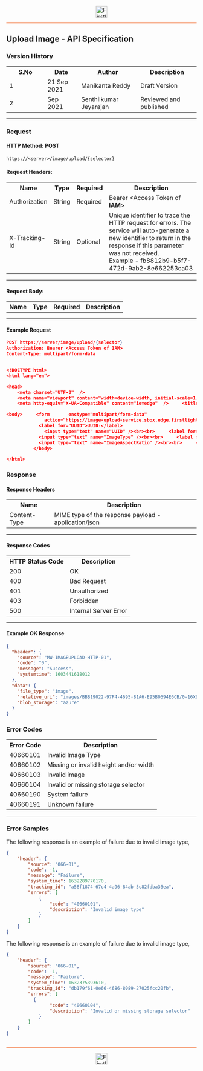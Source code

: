 <p align="center"><img src="https://cdn.shortpixel.ai/spai/w_378+q_lossy+ret_img+to_webp/https://firstlight.ai/wp-content/uploads/2021/03/300ppi-logotype-transparent.png" alt="Firstlight" height="30"/></p>

<hr style="height:1px;border-width:0;background-color:#f26524">

## Upload Image - API Specification

### Version History

<table width='100%'>
  <tr>
    <th width='20%'>S.No</th>
    <th>Date</th>
    <th>Author</th>
    <th>Description</th>
  </tr>
  <tr>
    <td>1</td>
    <td>21 Sep 2021</td>
    <td>Manikanta Reddy</td>
    <td>Draft Version</td>
  </tr>
  <tr>
    <td>2</td>
    <td>    Sep 2021</td>
    <td>Senthilkumar Jeyarajan</td>
    <td>Reviewed and published</td>
  </tr>
</table>

<hr style="height:1px;border-width:0;background-color:black">

### Request

#### HTTP Method: POST

```
https://<server>/image/upload/{selector}
```

#### Request Headers:

<table width='100%'>
  <tr>
    <th width='20%'>Name</th>
    <th>Type</th>
    <th>Required</th>
    <th>Description</th>
  </tr>
  <tr>
    <td>Authorization</td>
    <td>String</td>
    <td>Required</td>
    <td>Bearer &lt;Access Token of <b>IAM</b>&gt;</td>
  </tr>
  <tr>
    <td>X-Tracking-Id</td>
    <td>String</td>
    <td>Optional</td>
    <td>Unique identifier to trace the HTTP request for errors. The service will auto-generate a new identifier to return in the response if this parameter was not received.<br/>Example - fb8812b9-b5f7-472d-9ab2-8e662253ca03</td>
  </tr>
</table>

<hr style="height:1px;border-width:0;background-color:black">

#### Request Body:

<table width="100%">
  <tr>
    <th width='20%'>Name</th>
    <th>Type</th>
    <th>Required</th>
    <th>Description</th>
  </tr>

</table>

<hr style="height:1px;border-width:0;background-color:black">

<div class="page"/>


#### Example Request

```json
POST https://server/image/upload/{selector}
Authorization: Bearer <Access Token of IAM>
Content-Type: multipart/form-data


<!DOCTYPE html>
<html lang="en">   

<head>     
	<meta charset="UTF-8"  />     
	<meta name="viewport" content="width=device-width, initial-scale=1.0"  />     
	<meta http-equiv="X-UA-Compatible" content="ie=edge"  />     <title>Upload File</title>   </head>   

<body>     <form       enctype="multipart/form-data"
		      action="https://image-upload-service.sbox.edge.firstlight.ai/image/upload"       method="post"     >
		    <label for="UUID">UUID:</label>
		      <input type="text" name="UUID" /><br><br>     <label for="ImageType">Image Type:</label>
		    <input type="text" name="ImageType" /><br><br>     <label for="ImageAspectRatio">Image Aspect Ratio:</label>
		    <input type="text" name="ImageAspectRatio" /><br><br>     <input type="file" name="myFile" /><br><br>       <input type="submit" value="upload" />     </form>
		  </body>

</html> 

```

### Response

#### Response Headers

<table width="100%">
  <tr>
    <th>Name</th>
    <th>Description</th>
  </tr>
  <tr>
    <td>Content-Type</td>
    <td>MIME type of the response payload - application/json</td>
  </tr>
</table>

<hr style="height:1px;border-width:0;background-color:black">

#### Response Codes

<table width="100%">
  <tr>
    <th>HTTP Status Code</th>
    <th>Description</th>
  </tr>
  <tr>
    <td>200</td>
    <td>OK</td>
  </tr>
  <tr>
    <td>400</td>
    <td>Bad Request</td>
  </tr>
  <tr>
    <td>401</td>
    <td>Unauthorized</td>
  </tr>
  <tr>
    <td>403</td>
    <td>Forbidden</td>
  </tr>
  <tr>
    <td>500</td>
    <td>Internal Server Error</td>
  </tr>
</table>

<hr style="height:1px;border-width:0;background-color:black">

<div class="page"/>

#### Example OK Response

```json
{
  "header": {
    "source": "MW-IMAGEUPLOAD-HTTP-01",
    "code": "0",
    "message": "Success",
    "systemtime": 1603441618012
  },
  "data": {
    "file_type": "image",
    "relative_uri": "images/BBB19022-97F4-4695-81A6-E95B0694E6CB/0-16X9",
    "blob_storage": "azure"
  }
}   
```

### Error Codes

<table width="100%">
  <tr>
    <th>Error Code</th>
    <th>Description</th>
  </tr>
  <tr>
    <td>40660101</td>
    <td>Invalid Image Type</td>
  </tr>
  <tr>
    <td>40660102</td>
    <td>Missing or invalid height and/or width</td>
  </tr>
  <tr>
    <td>40660103</td>
    <td>Invalid image</td>
  </tr>
  <tr>
    <td>40660104</td>
    <td>Invalid or missing storage selector</td>
  </tr>
  <tr>
    <td>40660190</td>
    <td>System failure</td>
  </tr>
  <tr>
    <td>40660191</td>
    <td>Unknown failure</td>
  </tr>
</table>

<hr style="height:1px;border-width:0;background-color:black">

### Error Samples

The following response is an example of failure due to invalid image type,

```json
{
    "header": {
        "source": "066-01",
        "code": -1,
        "message": "Failure",
        "system_time": 1632289770170,
        "tracking_id": "a58f1874-67c4-4a96-84ab-5c82fdba36ea",
        "errors": [
            {
                "code": "40660101",
                "description": "Invalid image type"
            }
        ]
    }
}
```

The following response is an example of failure due to invalid image type,

```json
{
    "header": {
        "source": "066-01",
        "code": -1,
        "message": "Failure",
        "system_time": 1632375393610,
        "tracking_id": "db179f61-0e66-4686-8089-27025fcc20fb",
        "errors": [
          {
                "code": "40660104",
                "description": "Invalid or missing storage selector"
            }
        ]
    }
}
      
```

<hr style="height:1px;border-width:0;background-color:#f26524">

<p align="center"><img src="https://cdn.shortpixel.ai/spai/w_378+q_lossy+ret_img+to_webp/https://firstlight.ai/wp-content/uploads/2021/03/300ppi-logotype-transparent.png" alt="Firstlight" height="30"/></p>